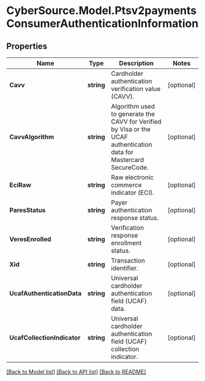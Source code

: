 # CyberSource.Model.Ptsv2paymentsConsumerAuthenticationInformation
## Properties

Name | Type | Description | Notes
------------ | ------------- | ------------- | -------------
**Cavv** | **string** | Cardholder authentication verification value (CAVV). | [optional] 
**CavvAlgorithm** | **string** | Algorithm used to generate the CAVV for Verified by Visa or the UCAF authentication data for Mastercard SecureCode.  | [optional] 
**EciRaw** | **string** | Raw electronic commerce indicator (ECI). | [optional] 
**ParesStatus** | **string** | Payer authentication response status. | [optional] 
**VeresEnrolled** | **string** | Verification response enrollment status. | [optional] 
**Xid** | **string** | Transaction identifier. | [optional] 
**UcafAuthenticationData** | **string** | Universal cardholder authentication field (UCAF) data. | [optional] 
**UcafCollectionIndicator** | **string** | Universal cardholder authentication field (UCAF) collection indicator. | [optional] 

[[Back to Model list]](../README.md#documentation-for-models) [[Back to API list]](../README.md#documentation-for-api-endpoints) [[Back to README]](../README.md)

